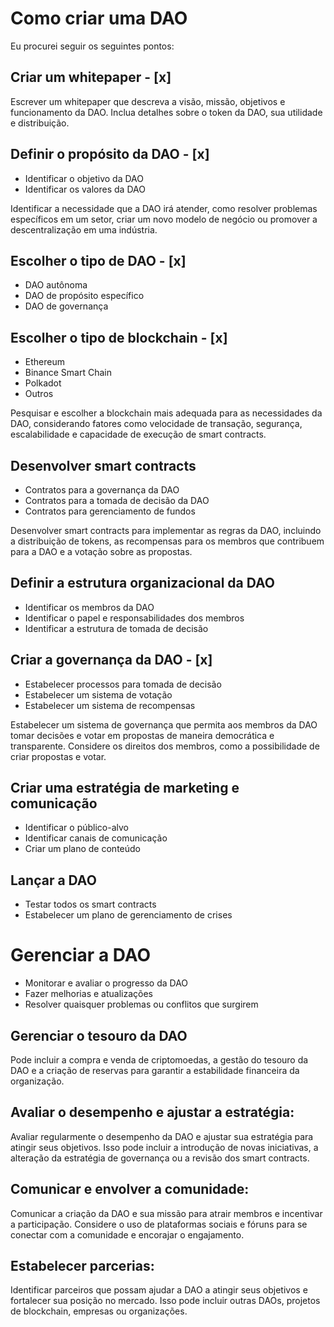 # Como criar uma DAO

Eu procurei seguir os seguintes pontos:

## Criar um whitepaper - [x]

Escrever um whitepaper que descreva a visão, missão, objetivos e funcionamento da DAO. Inclua detalhes sobre o token da DAO, sua utilidade e distribuição.

## Definir o propósito da DAO - [x]
 
* Identificar o objetivo da DAO
* Identificar os valores da DAO

Identificar a necessidade que a DAO irá atender, como resolver problemas específicos em um setor, criar um novo modelo de negócio ou promover a descentralização em uma indústria.

## Escolher o tipo de DAO - [x]

* DAO autônoma
* DAO de propósito específico
* DAO de governança

## Escolher o tipo de blockchain - [x]

* Ethereum
* Binance Smart Chain
* Polkadot
* Outros

Pesquisar e escolher a blockchain mais adequada para as necessidades da DAO, considerando fatores como velocidade de transação, segurança, escalabilidade e capacidade de execução de smart contracts.

## Desenvolver smart contracts

* Contratos para a governança da DAO
* Contratos para a tomada de decisão da DAO
* Contratos para gerenciamento de fundos

Desenvolver smart contracts para implementar as regras da DAO, incluindo a distribuição de tokens, as recompensas para os membros que contribuem para a DAO e a votação sobre as propostas.

## Definir a estrutura organizacional da DAO

* Identificar os membros da DAO
* Identificar o papel e responsabilidades dos membros
* Identificar a estrutura de tomada de decisão

## Criar a governança da DAO - [x]

* Estabelecer processos para tomada de decisão
* Estabelecer um sistema de votação
* Estabelecer um sistema de recompensas

Estabelecer um sistema de governança que permita aos membros da DAO tomar decisões e votar em propostas de maneira democrática e transparente. Considere os direitos dos membros, como a possibilidade de criar propostas e votar.

## Criar uma estratégia de marketing e comunicação

* Identificar o público-alvo
* Identificar canais de comunicação
* Criar um plano de conteúdo

## Lançar a DAO

* Testar todos os smart contracts
* Estabelecer um plano de gerenciamento de crises

# Gerenciar a DAO

* Monitorar e avaliar o progresso da DAO
* Fazer melhorias e atualizações
* Resolver quaisquer problemas ou conflitos que surgirem

## Gerenciar o tesouro da DAO

Pode incluir a compra e venda de criptomoedas, a gestão do tesouro da DAO e a criação de reservas para garantir a estabilidade financeira da organização.

## Avaliar o desempenho e ajustar a estratégia:

Avaliar regularmente o desempenho da DAO e ajustar sua estratégia para atingir seus objetivos. Isso pode incluir a introdução de novas iniciativas, a alteração da estratégia de governança ou a revisão dos smart contracts.

## Comunicar e envolver a comunidade:

Comunicar a criação da DAO e sua missão para atrair membros e incentivar a participação. Considere o uso de plataformas sociais e fóruns para se conectar com a comunidade e encorajar o engajamento.

## Estabelecer parcerias:
Identificar parceiros que possam ajudar a DAO a atingir seus objetivos e fortalecer sua posição no mercado. Isso pode incluir outras DAOs, projetos de blockchain, empresas ou organizações.
